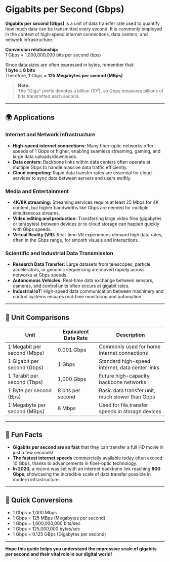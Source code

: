 # Gigabits per Second (Gbps)

**Gigabits per second (Gbps)** is a unit of data transfer rate used to quantify how much data can be transmitted every second. It is commonly employed in the context of high-speed internet connections, data centers, and network infrastructure. 

**Conversion relationship:**  
1 Gbps = 1,000,000,000 bits per second (bps)  

Since data sizes are often expressed in bytes, remember that:  
**1 byte = 8 bits**  
Therefore, 1 Gbps = **125 Megabytes per second (MBps)**

> **Note:**  
> The "Giga" prefix denotes a billion (10⁹), so Gbps measures billions of bits transmitted each second.

---

## 🌍 Applications

### Internet and Network Infrastructure
- **High-speed internet connections:** Many fiber-optic networks offer speeds of 1 Gbps or higher, enabling seamless streaming, gaming, and large data uploads/downloads.
- **Data centers:** Backbone links within data centers often operate at multiple Gbps to handle massive data traffic efficiently.
- **Cloud computing:** Rapid data transfer rates are essential for cloud services to sync data between servers and users swiftly.

### Media and Entertainment
- **4K/8K streaming:** Streaming services require at least 25 Mbps for 4K content, but higher bandwidths like Gbps are needed for multiple simultaneous streams.
- **Video editing and production:** Transferring large video files (gigabytes or terabytes) between devices or to cloud storage can happen quickly with Gbps speeds.
- **Virtual Reality (VR):** Real-time VR experiences demand high data rates, often in the Gbps range, for smooth visuals and interactions.

### Scientific and Industrial Data Transmission
- **Research Data Transfer:** Large datasets from telescopes, particle accelerators, or genomic sequencing are moved rapidly across networks at Gbps speeds.
- **Autonomous Vehicles:** Real-time data exchange between sensors, cameras, and control units often occurs at gigabit rates.
- **Industrial IoT:** High-speed data communication between machinery and control systems ensures real-time monitoring and automation.

---

## 📏 Unit Comparisons

| **Unit**                 | **Equivalent Data Rate**                                          | **Description**                                      |
|--------------------------|-------------------------------------------------------------------|------------------------------------------------------|
| 1 Megabit per second (Mbps) | 0.001 Gbps                                                    | Commonly used for home internet connections        |
| 1 Gigabit per second (Gbps) | 1 Gbps                                                         | Standard high-speed internet, data center links   |
| 1 Terabit per second (Tbps) | 1,000 Gbps                                                    | Future high-capacity backbone networks             |
| 1 Byte per second (Bps)     | 8 bits per second                                              | Basic data transfer unit, much slower than Gbps    |
| 1 Megabyte per second (MBps) | 8 Mbps                                                          | Used for file transfer speeds in storage devices |

---

## 🌟 Fun Facts

- **Gigabits per second are so fast** that they can transfer a full HD movie in just a few seconds!  
- **The fastest internet speeds** commercially available today often exceed 10 Gbps, thanks to advancements in fiber-optic technology.  
- **In 2020,** a record was set with an internet backbone link reaching **800 Gbps**, showcasing the incredible scale of data transfer possible in modern infrastructure.

---

## 🔄 Quick Conversions

- 1 Gbps = 1,000 Mbps  
- 1 Gbps = 125 MBps (Megabytes per second)  
- 1 Gbps = 1,000,000,000 bits/sec  
- 1 Gbps = 125,000,000 bytes/sec  
- 1 Gbps = 0.125 GBps (Gigabytes per second)  

---

**Hope this guide helps you understand the impressive scale of gigabits per second and their vital role in our digital world!**